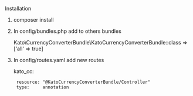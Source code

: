 Installation
1. composer install

2. In config/bundles.php add to others bundles


	Kato\CurrencyConverterBundle\KatoCurrencyConverterBundle::class => ['all' => true]
    

3. In config/routes.yaml add new routes

	kato_cc:	
	
		resource: "@KatoCurrencyConverterBundle/Controller"		
		type:     annotation
